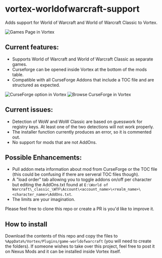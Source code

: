 # vortex-worldofwarcraft-support
Adds support for World of Warcraft and World of Warcraft Classic to Vortex. 

![Games Page in Vortex](https://i.imgur.com/mgWuW2Y.png)

## Current features: ##

* Supports World of Warcraft and World of Warcraft Classic as separate games.
* Curseforge can be opened inside Vortex at the bottom of the mods table. 
* Compatible with all CurseForge Addons that include a TOC file and are structured as expected.

![CurseForge option in Vortex](https://i.imgur.com/oJQGF6m.png)
![Browse CurseForge in Vortex](https://i.imgur.com/DqLJVRh.png)

## Current issues: ##

* Detection of WoW and WoW Classic are based on guesswork for registry keys. At least one of the two detections will not work properly.
* The installer function currently produces an error, so it is commented out.
* No support for mods that are not AddOns. 

## Possible Enhancements: ##

* Pull addon meta information about mod from CurseForge or the TOC file (this could be confusing if there are serveral TOC files though). 
* A "load order" tab allowing you to toggle addons on/off per character but editing the AddOns.txt found at `E:\World of Warcraft\_classic_\WTF\Account\<account_name>\<realm_name>\<character_name>\AddOns.txt`.
* The limits are your imagination.

Please feel free to clone this repo or create a PR is you'd like to improve it. 

## How to install ##
Download the contents of this repo and copy the files to `%AppData%/Vortex/Plugins/game-worldofwarcraft` (you will need to create the folders).
If someone wishes to take over this project, feel free to post it on Nexus Mods and it can be installed inside Vortex itself. 
